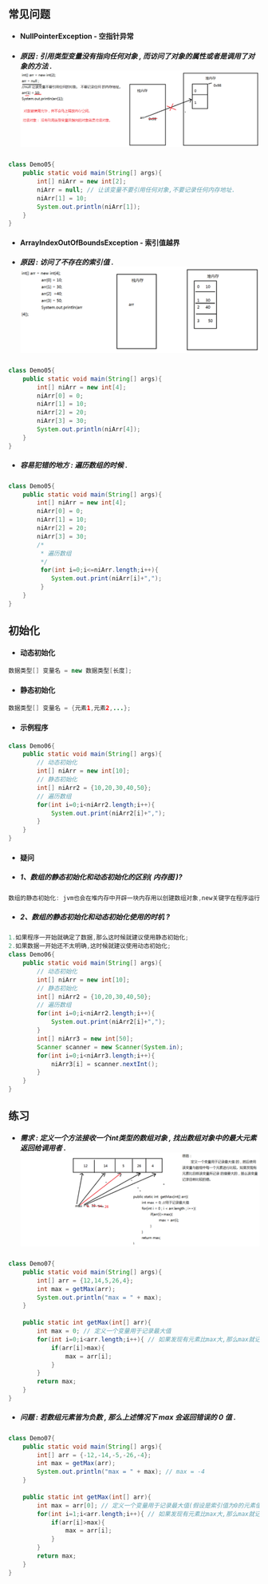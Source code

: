 ## 常见问题

* #### NullPointerException - 空指针异常
* ##### 原因 : 引用类型变量没有指向任何对象 , 而访问了对象的属性或者是调用了对象的方法 .![](/assets/数组出现空指针异常的原因分析.png)

```java
class Demo05{
    public static void main(String[] args){
        int[] niArr = new int[2];
        niArr = null; // 让该变量不要引用任何对象,不要记录任何内存地址.
        niArr[1] = 10;
        System.out.println(niArr[1]);
    }
}
```

* #### ArrayIndexOutOfBoundsException - 索引值越界
* ##### 原因 : 访问了不存在的索引值 .![](/assets/索引值越界.png)

```java
class Demo05{
    public static void main(String[] args){
        int[] niArr = new int[4];
        niArr[0] = 0;
        niArr[1] = 10;
        niArr[2] = 20;
        niArr[3] = 30;
        System.out.println(niArr[4]);
    }
}
```

* ##### 容易犯错的地方 : 遍历数组的时候 .

```java
class Demo05{
    public static void main(String[] args){
        int[] niArr = new int[4];
        niArr[0] = 0;
        niArr[1] = 10;
        niArr[2] = 20;
        niArr[3] = 30;
        /*
         * 遍历数组
         */
         for(int i=0;i<=niArr.length;i++){
            System.out.print(niArr[i]+",");
         }
    }
}
```

## 初始化

* #### 动态初始化

```java
数据类型[] 变量名 = new 数据类型[长度];
```

* #### 静态初始化

```java
数据类型[] 变量名 = {元素1,元素2,...};
```

* #### 示例程序

```java
class Demo06{
    public static void main(String[] args){
        // 动态初始化
        int[] niArr = new int[10];
        // 静态初始化
        int[] niArr2 = {10,20,30,40,50};
        // 遍历数组
        for(int i=0;i<niArr2.length;i++){
            System.out.print(niArr2[i]+",");
        }
    }
}
```

* #### 疑问
* ##### 1、数组的静态初始化和动态初始化的区别\( 内存图 \)?

```java
数组的静态初始化: jvm也会在堆内存中开辟一块内存用以创建数组对象,new关键字在程序运行的时候由jvm帮它添加;
```

* ##### 2、数组的静态初始化和动态初始化使用的时机 ?

```java
1.如果程序一开始就确定了数据,那么这时候就建议使用静态初始化;
2.如果数据一开始还不太明确,这时候就建议使用动态初始化;
class Demo06{
    public static void main(String[] args){
        // 动态初始化
        int[] niArr = new int[10];
        // 静态初始化
        int[] niArr2 = {10,20,30,40,50};
        // 遍历数组
        for(int i=0;i<niArr2.length;i++){
            System.out.print(niArr2[i]+",");
        }
        int[] niArr3 = new int[50];
        Scanner scanner = new Scanner(System.in);
        for(int i=0;i<niArr3.length;i++){
            niArr3[i] = scanner.nextInt();
        }
    }
}
```

## 练习

* ##### 需求 : 定义一个方法接收一个int类型的数组对象 , 找出数组对象中的最大元素返回给调用者 .![](/assets/找出最大值.png)

```java
class Demo07{
    public static void main(String[] args){
        int[] arr = {12,14,5,26,4};
        int max = getMax(arr);
        System.out.println("max = " + max);
    }

    public static int getMax(int[] arr){
        int max = 0; // 定义一个变量用于记录最大值
        for(int i=0;i<arr.length;i++){ // 如果发现有元素比max大,那么max就记录该元素
            if(arr[i]>max){
                max = arr[i];
            }
        }
        return max;
    }
}
```

* ##### 问题 : 若数组元素皆为负数 , 那么上述情况下 max 会返回错误的 0 值 .

```java
class Demo07{
	public static void main(String[] args){
		int[] arr = {-12,-14,-5,-26,-4};
		int max = getMax(arr);
		System.out.println("max = " + max); // max = -4
	}

	public static int getMax(int[] arr){
		int max = arr[0]; // 定义一个变量用于记录最大值(假设是索引值为0的元素值)
		for(int i=1;i<arr.length;i++){ // 如果发现有元素比max大,那么max就记录该元素
			if(arr[i]>max){
				max = arr[i];
			}
		}
		return max;
	}
}
```



